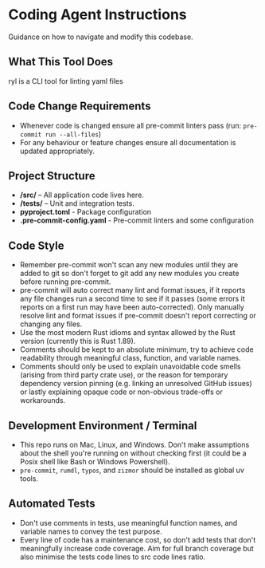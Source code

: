 # Coding Agent Instructions

Guidance on how to navigate and modify this codebase.

## What This Tool Does

ryl is a CLI tool for linting yaml files

## Code Change Requirements

- Whenever code is changed ensure all pre-commit linters pass (run:
  `pre-commit run --all-files`)
- For any behaviour or feature changes ensure all documentation is updated
  appropriately.

## Project Structure

- **/src/** – All application code lives here.
- **/tests/** – Unit and integration tests.
- **pyproject.toml** - Package configuration
- **.pre-commit-config.yaml** - Pre-commit linters and some configuration

## Code Style

- Remember pre-commit won't scan any new modules until they are added to git so don't
  forget to git add any new modules you create before running pre-commit.
- pre-commit will auto correct many lint and format issues, if it reports any file
  changes run a second time to see if it passes (some errors it reports on a first run
  may have been auto-corrected). Only manually resolve lint and format issues if
  pre-commit doesn't report correcting or changing any files.
- Use the most modern Rust idioms and syntax allowed by the Rust version (currently this
  is Rust 1.89).
- Comments should be kept to an absolute minimum, try to achieve code readability
  through meaningful class, function, and variable names.
- Comments should only be used to explain unavoidable code smells (arising from third
  party crate use), or the reason for temporary dependency version pinning (e.g.
  linking an unresolved GitHub issues) or lastly explaining opaque code or non-obvious
  trade-offs or workarounds.

## Development Environment / Terminal

- This repo runs on Mac, Linux, and Windows. Don't make assumptions about the shell
  you're running on without checking first (it could be a Posix shell like Bash or
  Windows Powershell).
- `pre-commit`, `rumdl`, `typos`, and `zizmor` should be installed as global uv tools.

## Automated Tests

- Don't use comments in tests, use meaningful function names, and variable names to
  convey the test purpose.
- Every line of code has a maintenance cost, so don't add tests that don't meaningfully
  increase code coverage. Aim for full branch coverage but also minimise the tests code
  lines to src code lines ratio.
